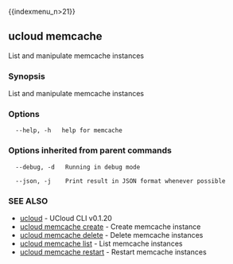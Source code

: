 {{indexmenu_n>21}}

## ucloud memcache

List and manipulate memcache instances

### Synopsis

List and manipulate memcache instances

### Options

```
  --help, -h   help for memcache 

```

### Options inherited from parent commands

```
  --debug, -d   Running in debug mode 

  --json, -j    Print result in JSON format whenever possible 

```

### SEE ALSO

* [ucloud](software/cli/cmd/ucloud)	 - UCloud CLI v0.1.20
* [ucloud memcache create](software/cli/cmd/ucloud/memcache/create)	 - Create memcache instance
* [ucloud memcache delete](software/cli/cmd/ucloud/memcache/delete)	 - Delete memcache instances
* [ucloud memcache list](software/cli/cmd/ucloud/memcache/list)	 - List memcache instances
* [ucloud memcache restart](software/cli/cmd/ucloud/memcache/restart)	 - Restart memcache instances

